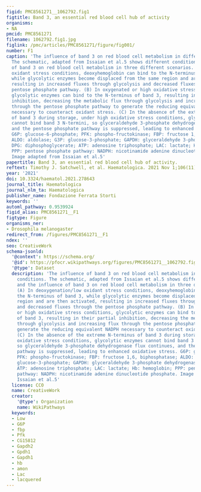 ```yaml
---
figid: PMC8561271__1062792.fig1
figtitle: Band 3, an essential red blood cell hub of activity
organisms:
- NA
pmcid: PMC8561271
filename: 1062792.fig1.jpg
figlink: /pmc/articles/PMC8561271/figure/fig001/
number: F1
caption: 'The influence of band 3 on red blood cell metabolism in different conditions.
  The schematic, adapted from Issaian et al.5 shows different conditions and the influence
  of band 3 on red blood cell metabolism in three different scenarios. (A) In deoxygenation/low
  oxidant stress conditions, deoxyhemoglobin can bind to the N-terminus of band 3,
  while glycolytic enzymes become displaced from the same region and are then activated,
  resulting in increased fluxes through glycolysis and decreased fluxes through the
  pentose phosphate pathway. (B) In oxygenated or high oxidative stress conditions,
  glycolytic enzymes can bind to the N-terminus of band 3, resulting in their partial
  inhibition, decreasing the metabolic flux through glycolysis and increasing flux
  through the pentose phosphate pathway to generate the reducing equivalent NADPH
  necessary to counteract oxidant stress. (C) In the absence of the extreme N-terminus
  of band 3 during storage, under high oxidative stress conditions, glycolytic enzymes
  cannot bind band 3 N-termini, so glyceraldehyde 3-phosphate dehydrogenase flux continues,
  and the pentose phosphate pathway is suppressed, leading to enhanced oxidative stress.
  G6P: glucose-6-phosphate; PFK: phospho-fructokinase; FBP: fructose 1,6, biphosphatase;
  ALDO: aldolase; G3P: glucose-3-phosphate; GAPDH: glyceraldehyde 3-phosphate dehydrogenase;
  DPG: diphosphoglycerate; ATP: adenosine triphosphate; LAC: lactate; Hb: hemoglobin;
  PPP: pentose phosphate pathway: NADPH: nicotinamide adenine dinucleotide phosphate.
  Image adapted from Issaian et al.5'
papertitle: Band 3, an essential red blood cell hub of activity.
reftext: Timothy J. Satchwell, et al. Haematologica. 2021 Nov 1;106(11):2792-2793.
year: '2021'
doi: 10.3324/haematol.2021.278643
journal_title: Haematologica
journal_nlm_ta: Haematologica
publisher_name: Fondazione Ferrata Storti
keywords: ''
automl_pathway: 0.9539924
figid_alias: PMC8561271__F1
figtype: Figure
organisms_ner:
- Drosophila melanogaster
redirect_from: /figures/PMC8561271__F1
ndex: ''
seo: CreativeWork
schema-jsonld:
  '@context': https://schema.org/
  '@id': https://pfocr.wikipathways.org/figures/PMC8561271__1062792.fig1.html
  '@type': Dataset
  description: 'The influence of band 3 on red blood cell metabolism in different
    conditions. The schematic, adapted from Issaian et al.5 shows different conditions
    and the influence of band 3 on red blood cell metabolism in three different scenarios.
    (A) In deoxygenation/low oxidant stress conditions, deoxyhemoglobin can bind to
    the N-terminus of band 3, while glycolytic enzymes become displaced from the same
    region and are then activated, resulting in increased fluxes through glycolysis
    and decreased fluxes through the pentose phosphate pathway. (B) In oxygenated
    or high oxidative stress conditions, glycolytic enzymes can bind to the N-terminus
    of band 3, resulting in their partial inhibition, decreasing the metabolic flux
    through glycolysis and increasing flux through the pentose phosphate pathway to
    generate the reducing equivalent NADPH necessary to counteract oxidant stress.
    (C) In the absence of the extreme N-terminus of band 3 during storage, under high
    oxidative stress conditions, glycolytic enzymes cannot bind band 3 N-termini,
    so glyceraldehyde 3-phosphate dehydrogenase flux continues, and the pentose phosphate
    pathway is suppressed, leading to enhanced oxidative stress. G6P: glucose-6-phosphate;
    PFK: phospho-fructokinase; FBP: fructose 1,6, biphosphatase; ALDO: aldolase; G3P:
    glucose-3-phosphate; GAPDH: glyceraldehyde 3-phosphate dehydrogenase; DPG: diphosphoglycerate;
    ATP: adenosine triphosphate; LAC: lactate; Hb: hemoglobin; PPP: pentose phosphate
    pathway: NADPH: nicotinamide adenine dinucleotide phosphate. Image adapted from
    Issaian et al.5'
  license: CC0
  name: CreativeWork
  creator:
    '@type': Organization
    name: WikiPathways
  keywords:
  - Low
  - G6P
  - fbp
  - Pfk
  - CG15812
  - Gapdh2
  - Gpdh1
  - Gapdh1
  - hb
  - amon
  - Lac
  - lacquered
---
```

